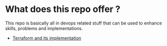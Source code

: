 # What does this repo offer ?

This repo is basically all in devops related stuff that can be used to enhance skills, problems and implementations.

- [Terraform and its implementation](simplilearn-phase1/terraformisation(Project-2)/readme.md)